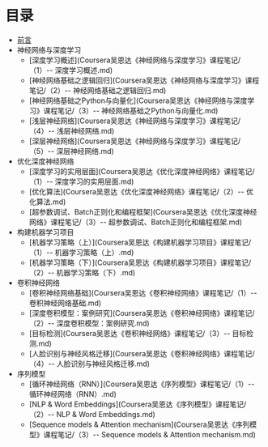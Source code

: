 # 目录

* [前言](README.md)
* 神经网络与深度学习
  * [深度学习概述](Coursera吴恩达《神经网络与深度学习》课程笔记/（1）-- 深度学习概述.md)
  * [神经网络基础之逻辑回归](Coursera吴恩达《神经网络与深度学习》课程笔记/（2）-- 神经网络基础之逻辑回归.md)
  * [神经网络基础之Python与向量化](Coursera吴恩达《神经网络与深度学习》课程笔记/（3）-- 神经网络基础之Python与向量化.md)
  * [浅层神经网络](Coursera吴恩达《神经网络与深度学习》课程笔记/（4）-- 浅层神经网络.md)
  * [深层神经网络](Coursera吴恩达《神经网络与深度学习》课程笔记/（5）-- 深层神经网络.md)
* 优化深度神经网络
  * [深度学习的实用层面](Coursera吴恩达《优化深度神经网络》课程笔记/（1）-- 深度学习的实用层面.md)
  * [优化算法](Coursera吴恩达《优化深度神经网络》课程笔记/（2）-- 优化算法.md)
  * [超参数调试、Batch正则化和编程框架](Coursera吴恩达《优化深度神经网络》课程笔记/（3）-- 超参数调试、Batch正则化和编程框架.md)
* 构建机器学习项目
  * [机器学习策略（上）](Coursera吴恩达《构建机器学习项目》课程笔记/（1）-- 机器学习策略（上）.md)
  * [机器学习策略（下）](Coursera吴恩达《构建机器学习项目》课程笔记/（2）-- 机器学习策略（下）.md)
* 卷积神经网络
  * [卷积神经网络基础](Coursera吴恩达《卷积神经网络》课程笔记/（1）-- 卷积神经网络基础.md)
  * [深度卷积模型：案例研究](Coursera吴恩达《卷积神经网络》课程笔记/（2）-- 深度卷积模型：案例研究.md)
  * [目标检测](Coursera吴恩达《卷积神经网络》课程笔记/（3）-- 目标检测.md)
  * [人脸识别与神经风格迁移](Coursera吴恩达《卷积神经网络》课程笔记/（4）-- 人脸识别与神经风格迁移.md)
* 序列模型
  * [循环神经网络（RNN）](Coursera吴恩达《序列模型》课程笔记/（1）-- 循环神经网络（RNN）.md)
  * [NLP & Word Embeddings](Coursera吴恩达《序列模型》课程笔记/（2）-- NLP & Word Embeddings.md)
  * [Sequence models & Attention mechanism](Coursera吴恩达《序列模型》课程笔记/（3）-- Sequence models & Attention mechanism.md)
